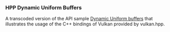 <!--
- Copyright (c) 2019-2023, The Khronos Group
-
- SPDX-License-Identifier: Apache-2.0
-
- Licensed under the Apache License, Version 2.0 the "License";
- you may not use this file except in compliance with the License.
- You may obtain a copy of the License at
-
-     http://www.apache.org/licenses/LICENSE-2.0
-
- Unless required by applicable law or agreed to in writing, software
- distributed under the License is distributed on an "AS IS" BASIS,
- WITHOUT WARRANTIES OR CONDITIONS OF ANY KIND, either express or implied.
- See the License for the specific language governing permissions and
- limitations under the License.
-
-->
### HPP Dynamic Uniform Buffers

A transcoded version of the API sample [Dynamic Uniform buffers](https://github.com/KhronosGroup/Vulkan-Samples/tree/master/samples/api/dynamic_uniform_buffers) that illustrates the usage of the C++ bindings of Vulkan provided by vulkan.hpp.
